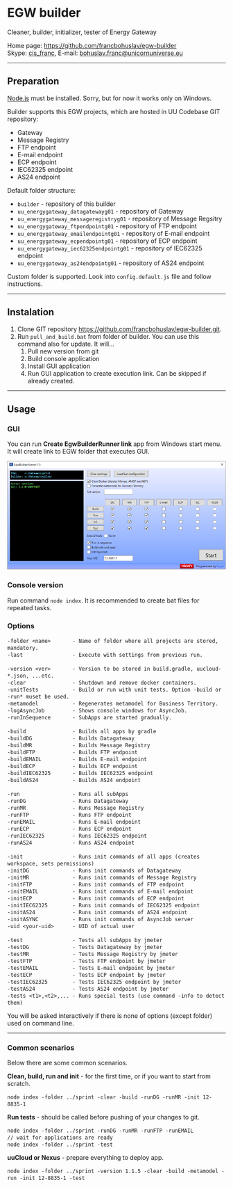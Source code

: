 # EGW builder

Cleaner, builder, initializer, tester of Energy Gateway

Home page: <https://github.com/francbohuslav/egw-builder>  
Skype: [cis_franc](skype:cis_franc), E-mail: [bohuslav.franc@unicornuniverse.eu](bohuslav.franc@unicornuniverse.eu)

---

## Preparation

[Node.js](https://nodejs.org/) must be installed. Sorry, but for now it works only on Windows.

Builder supports this EGW projects, which are hosted in UU Codebase GIT repository:

-   Gateway
-   Message Registry
-   FTP endpoint
-   E-mail endpoint
-   ECP endpoint
-   IEC62325 endpoint
-   AS24 endpoint

Default folder structure:

-   `builder` - repository of this builder
-   `uu_energygateway_datagatewayg01` - repository of Gateway
-   `uu_energygateway_messageregistryg01` - repository of Message Regsitry
-   `uu_energygateway_ftpendpointg01` - repository of FTP endpoint
-   `uu_energygateway_emailendpointg01` - repository of E-mail endpoint
-   `uu_energygateway_ecpendpointg01` - repository of ECP endpoint
-   `uu_energygateway_iec62325endpointg01` - repository of IEC62325 endpoint
-   `uu_energygateway_as24endpointg01` - repository of AS24 endpoint

Custom folder is supported. Look into `config.default.js` file and follow instructions.

---

## Instalation

1. Clone GIT repository https://github.com/francbohuslav/egw-builder.git.
2. Run `pull_and_build.bat` from folder of builder. You can use this command also for update. It will...
    1. Pull new version from git
    2. Build console application
    3. Install GUI application
    4. Run GUI application to create execution link. Can be skipped if already created.

---

## Usage

### GUI

You can run **Create EgwBuilderRunner link** app from Windows start menu. It will create link to EGW folder that executes GUI.

![GUI screenshot](GUI-screenshot.png)

### Console version

Run command `node index`. It is recommended to create bat files for repeated tasks.

### Options

    -folder <name>       - Name of folder where all projects are stored, mandatory.
    -last                - Execute with settings from previous run.

    -version <ver>       - Version to be stored in build.gradle, uucloud-*.json, ...etc.
    -clear               - Shutdown and remove docker containers.
    -unitTests           - Build or run with unit tests. Option -build or -run* muset be used.
    -metamodel           - Regenerates metamodel for Business Territory.
    -logAsyncJob         - Shows console windows for AsyncJob.
    -runInSequence       - SubApps are started gradually.

    -build               - Builds all apps by gradle
    -buildDG             - Builds Datagateway
    -buildMR             - Builds Message Registry
    -buildFTP            - Builds FTP endpoint
    -buildEMAIL          - Builds E-mail endpoint
    -buildECP            - Builds ECP endpoint
    -buildIEC62325       - Builds IEC62325 endpoint
    -buildAS24           - Builds AS24 endpoint

    -run                 - Runs all subApps
    -runDG               - Runs Datagateway
    -runMR               - Runs Message Registry
    -runFTP              - Runs FTP endpoint
    -runEMAIL            - Runs E-mail endpoint
    -runECP              - Runs ECP endpoint
    -runIEC62325         - Runs IEC62325 endpoint
    -runAS24             - Runs AS24 endpoint

    -init                - Runs init commands of all apps (creates workspace, sets permissions)
    -initDG              - Runs init commands of Datagateway
    -initMR              - Runs init commands of Message Registry
    -initFTP             - Runs init commands of FTP endpoint
    -initEMAIL           - Runs init commands of E-mail endpoint
    -initECP             - Runs init commands of ECP endpoint
    -initIEC62325        - Runs init commands of IEC62325 endpoint
    -initAS24            - Runs init commands of AS24 endpoint
    -initASYNC           - Runs init commands of AsyncJob server
    -uid <your-uid>      - UID of actual user

    -test                - Tests all subApps by jmeter
    -testDG              - Tests Datagateway by jmeter
    -testMR              - Tests Message Registry by jmeter
    -testFTP             - Tests FTP endpoint by jmeter
    -testEMAIL           - Tests E-mail endpoint by jmeter
    -testECP             - Tests ECP endpoint by jmeter
    -testIEC62325        - Tests IEC62325 endpoint by jmeter
    -testAS24            - Tests AS24 endpoint by jmeter
    -tests <t1>,<t2>,... - Runs special tests (use command -info to detect them)

You will be asked interactively if there is none of options (except folder) used on command line.

---

### Common scenarios

Below there are some common scenarios.

**Clean, build, run and init** - for the first time, or if you want to start from scratch.

    node index -folder ../sprint -clear -build -runDG -runMR -init 12-8835-1

**Run tests** - should be called before pushing of your changes to git.

    node index -folder ../sprint -runDG -runMR -runFTP -runEMAIL
    // wait for applications are ready
    node index -folder ../sprint -test

**uuCloud or Nexus** - prepare everything to deploy app.

    node index -folder ../sprint -version 1.1.5 -clear -build -metamodel -run -init 12-8835-1 -test
